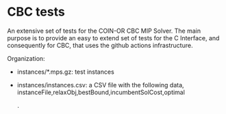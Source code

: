 # CBC tests

An extensive set of tests for the COIN-OR CBC MIP Solver. The main purpose is
to provide an easy to extend set of tests for the C Interface, and consequently
for CBC, that uses the github actions infrastructure.

Organization:

- instances/*.mps.gz: test instances
- instances/instances.csv:  a CSV file with the following data,
  instanceFile,relaxObj,bestBound,incumbentSolCost,optimal

  .
